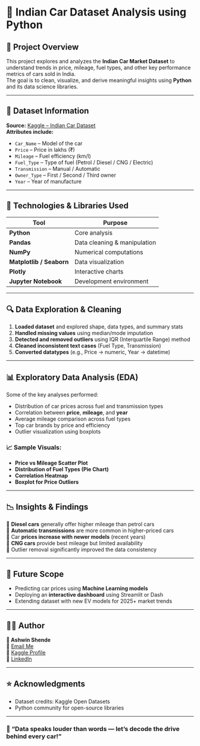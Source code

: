 # 🚗 Indian Car Dataset Analysis using Python

## 📘 Project Overview
This project explores and analyzes the **Indian Car Market Dataset** to understand trends in price, mileage, fuel types, and other key performance metrics of cars sold in India.  
The goal is to clean, visualize, and derive meaningful insights using **Python** and its data science libraries.

---

## 📂 Dataset Information
**Source:** [Kaggle – Indian Car Dataset](https://www.kaggle.com/datasets)  
**Attributes include:**
- `Car_Name` – Model of the car  
- `Price` – Price in lakhs (₹)  
- `Mileage` – Fuel efficiency (km/l)  
- `Fuel_Type` – Type of fuel (Petrol / Diesel / CNG / Electric)  
- `Transmission` – Manual / Automatic  
- `Owner_Type` – First / Second / Third owner  
- `Year` – Year of manufacture  

---

## 🧰 Technologies & Libraries Used
| Tool | Purpose |
|------|----------|
| **Python** | Core analysis |
| **Pandas** | Data cleaning & manipulation |
| **NumPy** | Numerical computations |
| **Matplotlib / Seaborn** | Data visualization |
| **Plotly** | Interactive charts |
| **Jupyter Notebook** | Development environment |

---

## 🔍 Data Exploration & Cleaning
1. **Loaded dataset** and explored shape, data types, and summary stats  
2. **Handled missing values** using median/mode imputation  
3. **Detected and removed outliers** using IQR (Interquartile Range) method  
4. **Cleaned inconsistent text cases** (Fuel Type, Transmission)  
5. **Converted datatypes** (e.g., Price → numeric, Year → datetime)  

---

## 📊 Exploratory Data Analysis (EDA)
Some of the key analyses performed:
- Distribution of car prices across fuel and transmission types  
- Correlation between **price**, **mileage**, and **year**  
- Average mileage comparison across fuel types  
- Top car brands by price and efficiency  
- Outlier visualization using boxplots  

### 📈 Sample Visuals:
- **Price vs Mileage Scatter Plot**  
- **Distribution of Fuel Types (Pie Chart)**  
- **Correlation Heatmap**  
- **Boxplot for Price Outliers**

---

## 📉 Insights & Findings
🔸 **Diesel cars** generally offer higher mileage than petrol cars  
🔸 **Automatic transmissions** are more common in higher-priced cars  
🔸 Car **prices increase with newer models** (recent years)  
🔸 **CNG cars** provide best mileage but limited availability  
🔸 Outlier removal significantly improved the data consistency  

---

## 🧮 Future Scope
- Predicting car prices using **Machine Learning models**  
- Deploying an **interactive dashboard** using Streamlit or Dash  
- Extending dataset with new EV models for 2025+ market trends  

---

## 🧑‍💻 Author
**👤 Ashwin Shende**  
📧 [Email Me](mailto:your-email@example.com)  
🔗 [Kaggle Profile](https://www.kaggle.com/ashwinshende166)  
🔗 [LinkedIn](https://linkedin.com/in/your-link)  

---

## ⭐ Acknowledgments
- Dataset credits: Kaggle Open Datasets  
- Python community for open-source libraries  

---

### 🌈 “Data speaks louder than words — let’s decode the drive behind every car!”
